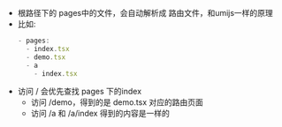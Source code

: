 - 根路径下的 pages中的文件，会自动解析成 路由文件，和umijs一样的原理
- 比如:
  ```js
  - pages:
    - index.tsx
    - demo.tsx
    - a
      - index.tsx
  ```
- 访问 / 会优先查找 pages 下的index
  - 访问 /demo，得到的是 demo.tsx 对应的路由页面
  - 访问 /a 和 /a/index 得到的内容是一样的

